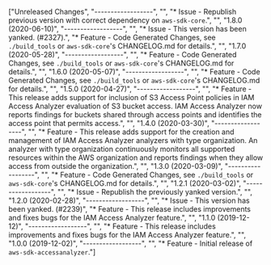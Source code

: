 ["Unreleased Changes", "------------------", "", "* Issue - Republish previous version with correct dependency on `aws-sdk-core`.", "", "1.8.0 (2020-06-10)", "------------------", "", "* Issue - This version has been yanked. (#2327).", "* Feature - Code Generated Changes, see `./build_tools` or `aws-sdk-core`'s CHANGELOG.md for details.", "", "1.7.0 (2020-05-28)", "------------------", "", "* Feature - Code Generated Changes, see `./build_tools` or `aws-sdk-core`'s CHANGELOG.md for details.", "", "1.6.0 (2020-05-07)", "------------------", "", "* Feature - Code Generated Changes, see `./build_tools` or `aws-sdk-core`'s CHANGELOG.md for details.", "", "1.5.0 (2020-04-27)", "------------------", "", "* Feature - This release adds support for inclusion of S3 Access Point policies in IAM Access Analyzer evaluation of S3 bucket access. IAM Access Analyzer now reports findings for buckets shared through access points and identifies the access point that permits access.", "", "1.4.0 (2020-03-30)", "------------------", "", "* Feature - This release adds support for the creation and management of IAM Access Analyzer analyzers with type organization. An analyzer with type organization continuously monitors all supported resources within the AWS organization and reports findings when they allow access from outside the organization.", "", "1.3.0 (2020-03-09)", "------------------", "", "* Feature - Code Generated Changes, see `./build_tools` or `aws-sdk-core`'s CHANGELOG.md for details.", "", "1.2.1 (2020-03-02)", "------------------", "", "* Issue - Republish the previously yanked version.", "", "1.2.0 (2020-02-28)", "------------------", "", "* Issue - This version has been yanked. (#2239)", "* Feature - This release includes improvements and fixes bugs for the IAM Access Analyzer feature.", "", "1.1.0 (2019-12-12)", "------------------", "", "* Feature - This release includes improvements and fixes bugs for the IAM Access Analyzer feature.", "", "1.0.0 (2019-12-02)", "------------------", "", "* Feature - Initial release of `aws-sdk-accessanalyzer`."]